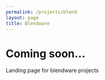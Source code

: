 ```yaml
---
permalink: /projects/blend
layout: page
title: Blendware
---
```


# Coming soon...
Landing page for blendware projects
